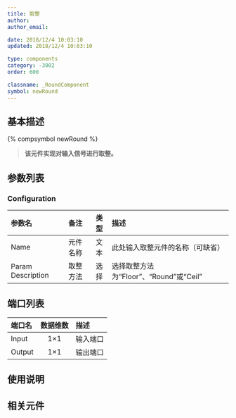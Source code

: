```yaml
---
title: 取整
author: 
author_email:

date: 2018/12/4 10:03:10
updated: 2018/12/4 10:03:10

type: components
category: -3002
order: 600

classname: _RoundComponent
symbol: newRound
---
```

## 基本描述
{% compsymbol newRound %}

> **该元件实现对输入信号进行取整。**

## 参数列表
### Configuration
| 参数名 | 备注 | 类型 | 描述 |
| :--- | :--- | :--: | :--- |
| Name | 元件名称 | 文本 | 此处输入取整元件的名称（可缺省） |
| Param Description | 取整方法 | 选择 |选择取整方法为“Floor”、“Round”或“Ceil”  |


## 端口列表

| 端口名 | 数据维数 | 描述 |
| :--- | :--:  | :--- |
| Input | 1×1 |输入端口 |
| Output | 1×1 | 输出端口|

## 使用说明



## 相关元件



